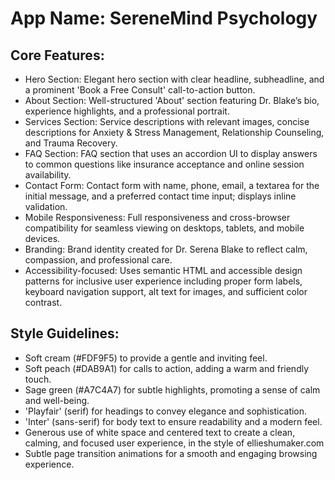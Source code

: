 # **App Name**: SereneMind Psychology

## Core Features:

- Hero Section: Elegant hero section with clear headline, subheadline, and a prominent 'Book a Free Consult' call-to-action button.
- About Section: Well-structured 'About' section featuring Dr. Blake’s bio, experience highlights, and a professional portrait.
- Services Section: Service descriptions with relevant images, concise descriptions for Anxiety & Stress Management, Relationship Counseling, and Trauma Recovery.
- FAQ Section: FAQ section that uses an accordion UI to display answers to common questions like insurance acceptance and online session availability.
- Contact Form: Contact form with name, phone, email, a textarea for the initial message, and a preferred contact time input; displays inline validation.
- Mobile Responsiveness: Full responsiveness and cross-browser compatibility for seamless viewing on desktops, tablets, and mobile devices.
- Branding: Brand identity created for Dr. Serena Blake to reflect calm, compassion, and professional care.
- Accessibility-focused: Uses semantic HTML and accessible design patterns for inclusive user experience including proper form labels, keyboard navigation support, alt text for images, and sufficient color contrast.

## Style Guidelines:

- Soft cream (#FDF9F5) to provide a gentle and inviting feel.
- Soft peach (#DAB9A1) for calls to action, adding a warm and friendly touch.
- Sage green (#A7C4A7) for subtle highlights, promoting a sense of calm and well-being.
- 'Playfair' (serif) for headings to convey elegance and sophistication.
- 'Inter' (sans-serif) for body text to ensure readability and a modern feel.
- Generous use of white space and centered text to create a clean, calming, and focused user experience, in the style of ellieshumaker.com
- Subtle page transition animations for a smooth and engaging browsing experience.